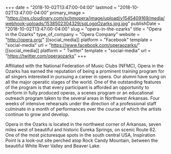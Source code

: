 +++
date = "2018-10-02T13:47:00-04:00"
lastmod = "2018-10-02T13:47:00-04:00"
primary_image = "https://res.cloudinary.com/schmopera/image/upload/v1545409169/media/webhook-uploads/1538502304329/sqLogoOzarks.jpg.jpg"
publishDate = "2018-10-02T13:47:00-04:00"
slug = "opera-in-the-ozarks"
title = "Opera in the Ozarks"
type_of_company = "Opera Company"
website = "http://opera.org/"
[[social_media]]
platform = "Facebook"
template = "social-media"
url = "https://www.facebook.com/operaozarks/"
[[social_media]]
platform = " Twitter"
template = "social-media"
url = "https://twitter.com/operaozarks"
+++

Affiliated with the National Federation of Music Clubs (NFMC), Opera in the Ozarks has earned the reputation of being a prominent training program for all singers interested in pursuing a career in opera. Our alumni have sung on all the major operatic stages of the world. One of the outstanding features of the program is that every participant is afforded an opportunity to perform in fully produced operas, a scenes program or an educational outreach program taken to the several areas in Northwest Arkansas. Four weeks of intensive rehearsals under the direction of a professional staff culminate in a month of performances over the course of which the  artists continue to grow and develop.

Opera in the Ozarks is located in the northwest corner of Arkansas, seven miles west of beautiful and historic Eureka Springs, on scenic Route 62. One of the most picturesque spots in the south central USA, Inspiration Point is a look-out site perched atop Rock Candy Mountain, between the beautiful White River Valley and Beaver Lake.

